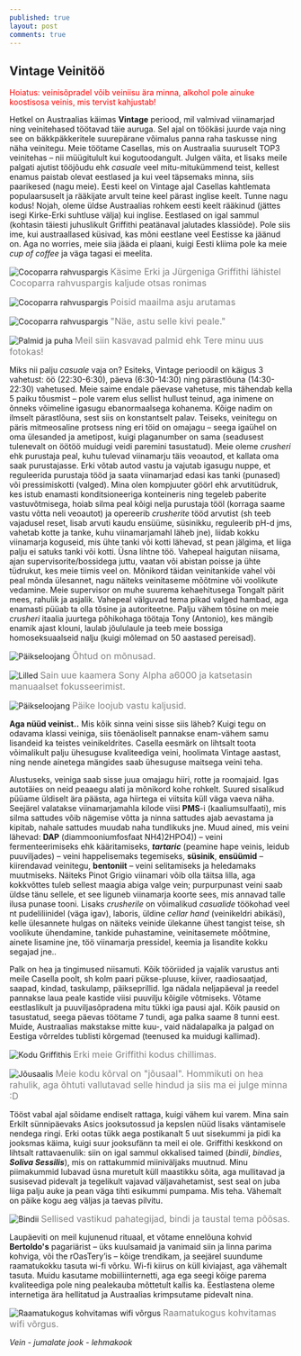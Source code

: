 ```yaml
---
published: true
layout: post
comments: true
---
```

## Vintage Veinitöö

<font color="red">Hoiatus: veinisõpradel võib veiniisu ära minna, alkohol pole ainuke koostisosa veinis, mis tervist kahjustab!</font>

Hetkel on Austraalias käimas **Vintage** periood, mil valmivad viinamarjad ning veinitehased töötavad täie auruga. Sel ajal on töökäsi juurde vaja ning see on bäkkpäkkeritele suurepärane võimalus panna raha taskusse ning näha veinitegu. Meie töötame Casellas, mis on Austraalia suuruselt TOP3 veinitehas – nii müügitulult kui kogutoodangult. Julgen väita, et lisaks meile palgati ajutist tööjõudu ehk _casuale_ veel mitu-mitukümmend teist, kellest enamus paistab olevat eestlased ja kui veel täpsemaks minna, siis paarikesed (nagu meie). Eesti keel on Vintage ajal Casellas kahtlemata populaarsuselt ja rääkijate arvult teine keel pärast inglise keelt. Tunne nagu kodus! Nojah, oleme üldse Austraalias rohkem eesti keelt rääkinud (jättes isegi Kirke-Erki suhtluse välja) kui inglise. Eestlased on igal sammul (kohtasin täiesti juhuslikult Griffithi peatänaval jalutades klassiõde). Pole siis ime, kui austraallased küsivad, kas mõni eestlane veel Eestisse ka jäänud on. Aga no worries, meie siia jääda ei plaani, kuigi Eesti kliima pole ka meie _cup of coffee_ ja väga tagasi ei meelita. 

![Cocoparra rahvuspargis](/images/cocoparra1.jpg "Cocoparra rahvuspargis")
<font color="grey" size="3">Käsime Erki ja Jürgeniga Griffithi lähistel Cocoparra rahvuspargis kaljude otsas ronimas</font>

![Cocoparra rahvuspargis](/images/cocoparra2.jpg "Cocoparra rahvuspargis")
<font color="grey" size="3">Poisid maailma asju arutamas</font>

![Cocoparra rahvuspargis](/images/cocoparra3.jpg "Cocoparra rahvuspargis")
<font color="grey" size="3">"Näe, astu selle kivi peale."</font>

![Palmid ja puha](/images/palmtree.jpg "Palmid ja puha")
<font color="grey" size="3">Meil siin kasvavad palmid ehk Tere minu uus fotokas!</font>

Miks nii palju _casuale_ vaja on? Esiteks, Vintage perioodil on käigus 3 vahetust: öö (22:30-6:30), päeva (6:30-14:30) ning pärastlõuna (14:30-22:30) vahetused. Meie saime endale päevase vahetuse, mis tähendab kella 5 paiku tõusmist – pole varem elus sellist hullust teinud, aga inimene on õnneks võimeline igasugu ebanormaalsega kohanema. Kõige nadim on ilmselt pärastlõuna, sest siis on konstantselt palav. Teiseks, veinitegu on päris mitmeosaline protsess ning eri töid on omajagu – seega igaühel on oma ülesanded ja ametipost, kuigi plaganumber on sama (seadusest tulenevalt on öötöö muidugi veidi paremini tasustatud). Meie oleme _crusheri_ ehk purustaja peal, kuhu tulevad viinamarju täis veoautod, et kallata oma saak purustajasse. Erki võtab autod vastu ja vajutab igasugu nuppe, et reguleerida purustaja tööd ja saata viinamarjad edasi kas tanki (punased) või pressimiskotti (valged). Mina olen kompjuuter göörl ehk arvutitüdruk, kes istub enamasti konditsioneeriga konteineris ning tegeleb paberite vastuvõtmisega, hoiab silma peal kõigi nelja purustaja tööl (korraga saame vastu võtta neli veoautot) ja opereerib _crusherite_ tööd arvutist (sh teeb vajadusel reset, lisab arvuti kaudu ensüüme, süsinikku, reguleerib pH-d jms, vahetab kotte ja tanke, kuhu viinamarjamahl läheb jne), liidab kokku viinamarja koguseid, mis ühte tanki või kotti lähevad, st pean jälgima, et liiga palju ei satuks tanki või kotti. Üsna lihtne töö. Vahepeal haigutan niisama, ajan supervisorite/bossidega juttu, vaatan või abistan poisse ja ühte tüdrukut, kes meie tiimis veel on. Mõnikord täidan veinitankide vahel või peal mõnda ülesannet, nagu näiteks veinitaseme mõõtmine või voolikute vedamine. Meie supervisor on muhe suurema kehaehitusega Tongalt pärit mees, rahulik ja asjalik. Vahepeal välguvad tema pikad valged hambad, aga enamasti püüab ta olla tõsine ja autoriteetne. Palju vähem tõsine on meie _crusheri_ itaalia juurtega põhikohaga töötaja Tony (Antonio), kes mängib enamik ajast klouni, laulab jõululaule ja teeb meie bossiga homoseksuaalseid nalju (kuigi mõlemad on 50 aastased pereisad). 

![Päikseloojang](/images/scenic1.jpg "Päikseloojang")
<font color="grey" size="3">Õhtud on mõnusad.</font>

![Lilled](/images/lilled.jpg "Lilled")
<font color="grey" size="3">Sain uue kaamera Sony Alpha a6000 ja katsetasin manuaalset fokusseerimist.</font>

![Päikseloojang](/images/scenic2.jpg "Päikseloojang")
<font color="grey" size="3">Päike loojub vastu kaljusid.</font>

**Aga nüüd veinist..** Mis kõik sinna veini sisse siis läheb? Kuigi tegu on odavama klassi veiniga, siis tõenäoliselt pannakse enam-vähem samu lisandeid ka teistes veinikeldrites. Casella eesmärk on lihtsalt toota võimalikult palju ühesuguse kvaliteediga veini, hoolimata Vintage aastast, ning nende ainetega mängides saab ühesuguse maitsega veini teha. 

Alustuseks, veiniga saab sisse juua omajagu hiiri, rotte ja roomajaid. Igas autotäies on neid peaaegu alati ja mõnikord kohe rohkelt. Suured sisalikud püüame üldiselt ära päästa, aga hiirtega ei viitsita küll väga vaeva näha. Seejärel valatakse viinamarjamahla kilode viisi **PMS**-i (kaaliumsulfaati), mis silma sattudes võib nägemise võtta ja ninna sattudes ajab aevastama ja kipitab, nahale sattudes muudab naha tundlikuks jne. Muud ained, mis veini lähevad: **DAP** (diammooniumfosfaat  NH4)2HPO4)) – veini fermenteerimiseks ehk kääritamiseks, **_tartaric_** (peamine hape veinis, leidub puuviljades) – veini happelisemaks tegemiseks, **süsinik**, **ensüümid** – kiirendavad veinitegu, **bentoniit** – veini selitamiseks ja heledamaks muutmiseks. Näiteks Pinot Grigio viinamari võib olla täitsa lilla, aga kokkvõttes tuleb sellest maagia abiga valge vein; purpurpunast veini saab üldse tänu sellele, et see liguneb viinamarja koorte sees, mis annavad talle ilusa punase tooni. Lisaks _crusherile_ on võimalikud _casualide_ töökohad veel nt pudeliliinidel (väga igav), laboris, üldine _cellar hand_ (veinikeldri abikäsi), kelle ülesannete hulgas on näiteks veinide ülekanne ühest tangist teise, sh voolikute ühendamine, tankide puhastamine, veinitasemete mõõtmine, ainete lisamine jne, töö viinamarja pressidel, keemia ja lisandite kokku segajad jne..

Palk on hea ja tingimused niisamuti. Kõik tööriided ja vajalik varustus anti meile Casella poolt, sh kolm paari pükse-pluuse, kiiver, raadiosaatjad, saapad, kindad, taskulamp, päikseprillid. Iga nädala neljapäeval ja reedel pannakse laua peale kastide viisi puuvilju kõigile võtmiseks. Võtame eestlaslikult ja  puuviljasõpradena mitu tükki iga pausi ajal. Kõik pausid on tasustatud, seega päevas töötame 7 tundi, aga palka saame 8 tunni eest. Muide, Austraalias makstakse mitte kuu-, vaid nädalapalka ja palgad on Eestiga võrreldes tublisti kõrgemad (teenused ka muidugi kallimad). 

![Kodu Griffithis](/images/griffithhome.jpg "Meie pleiss")
<font color="grey" size="3">Erki meie Griffithi kodus chillimas.</font>

![Jõusaalis](/images/joukas.jpg "Jõusaalis")
<font color="grey" size="3">Meie kodu kõrval on "jõusaal". Hommikuti on hea rahulik, aga õhtuti vallutavad selle hindud ja siis ma ei julge minna :D</font>

Tööst vabal ajal sõidame endiselt rattaga, kuigi vähem kui varem. Mina sain Erkilt sünnipäevaks Asics jooksutossud ja kepslen nüüd lisaks väntamisele nendega ringi. Erki ootas tükk aega postikanalt 5 uut sisekummi ja pidi ka jooksmas käima, kuigi suur jooksufänn ta meil ei ole. Griffithi keskkond on lihtsalt rattavaenulik: siin on igal sammul okkalised taimed (_bindii_, _bindies_, _**Soliva Sessilis**_), mis on rattakummid miiniväljaks muutnud. Minu piimakummid lubavad üsna muretult küll maastikku sõita, aga mullitavad ja susisevad pidevalt ja tegelikult vajavad väljavahetamist, sest seal on juba liiga palju auke ja pean väga tihti esikummi pumpama. Mis teha. Vähemalt on päike kogu aeg väljas ja taevas pilvitu.

![Bindii](/images/bindi.jpg "Bindii")
<font color="grey" size="3">Sellised vastikud pahategijad, bindi ja taustal tema põõsas.</font>

Laupäeviti on meil kujunenud rituaal, et võtame ennelõuna kohvid **Bertoldo's** pagariärist – üks kuulsamaid ja vanimaid siin ja linna parima kohviga, või the rOasTery’is – kõige trendikam, ja seejärel suundume raamatukokku tasuta wi-fi võrku. Wi-fi kiirus on küll kiviajast, aga vähemalt tasuta. Muidu kasutame mobiiliinternetti, aga ega seegi kõige parema kvaliteediga pole ning pealekauba mõttetult kallis ka. Eestlastena oleme internetiga ära hellitatud ja Austraalias krimpsutame pidevalt nina.

![Raamatukogus kohvitamas wifi võrgus](/images/raamsis_kohvil.jpg "Raamatukogus kohvitamas wifi võrgus")
<font color="grey" size="3">Raamatukogus kohvitamas wifi võrgus.</font>

_Vein - jumalate jook - lehmakook_
